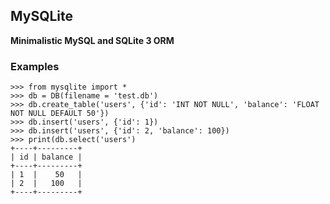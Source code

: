 ## MySQLite

**Minimalistic MySQL and SQLite 3 ORM**  

### Examples
```python3
>>> from mysqlite import *
>>> db = DB(filename = 'test.db')
>>> db.create_table('users', {'id': 'INT NOT NULL', 'balance': 'FLOAT NOT NULL DEFAULT 50'})
>>> db.insert('users', {'id': 1})
>>> db.insert('users', {'id': 2, 'balance': 100})
>>> print(db.select('users')
+----+---------+
| id | balance |
+----+---------+
| 1  |    50   |
| 2  |   100   |
+----+---------+
```
